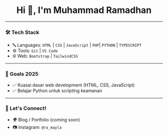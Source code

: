 <h1 align="center">Hi 👋, I'm Muhammad Ramadhan</h1>

---

### 🛠️ Tech Stack

- 🔤 Languages: `HTML` | `CSS` | `JavaScript` | `PHP`| `PYTHON` | `TYPESCRIPT`
- ⚙️ Tools: `Git` | `VS Code` 
- 🌐 Web: `Bootstrap` | `TailwindCSS` 

---

### 🎯 Goals 2025

- ✅ Kuasai dasar web development (HTML, CSS, JavaScript)
- ✅ Belajar Python untuk scripting keamanan

---

### 🤝 Let's Connect!

- 🌍 Blog / Portfolio (coming soon)
- 📷 Instagram: `@ra_mayla`
  



<!--
**Ramadhan052006/Ramadhan052006** is a ✨ _special_ ✨ repository because its `README.md` (this file) appears on your GitHub profile.

Here are some ideas to get you started:

- 🔭 I’m currently working on ...
- 🌱 I’m currently learning ...
- 👯 I’m looking to collaborate on ...
- 🤔 I’m looking for help with ...
- 💬 Ask me about ...
- 📫 How to reach me: ...
- 😄 Pronouns: ...
- ⚡ Fun fact: ...
-->

